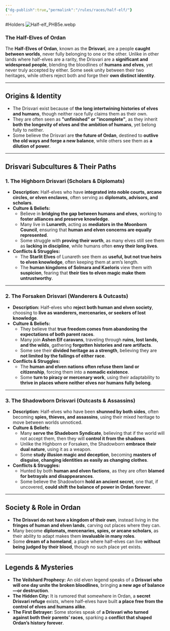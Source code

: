 ```yaml
---
{"dg-publish":true,"permalink":"/rules/races/half-elf/"}
---
```


#Holders
![Half-elf_PHB5e.webp](/img/user/Images/Half-elf_PHB5e.webp)
### **The Half-Elves of Ordan**

The **Half-Elves of Ordan**, known as the **Drisvari**, are a people **caught between worlds**, never fully belonging to one or the other. Unlike in other lands where half-elves are a rarity, the Drisvari are a **significant and widespread people**, blending the bloodlines of **humans and elves**, yet never truly accepted by either. Some seek unity between their two heritages, while others reject both and forge their **own distinct identity**.

---

## **Origins & Identity**

- The Drisvari exist because of **the long intertwining histories of elves and humans**, though neither race fully claims them as their own.
- They are often seen as **"unfinished" or "incomplete"**, as they inherit **both the longevity of elves and the ambition of humans**, yet belong fully to neither.
- Some believe the Drisvari are **the future of Ordan**, destined to **outlive the old ways and forge a new balance**, while others see them as **a dilution of power**.

---

## **Drisvari Subcultures & Their Paths**

### **1. The Highborn Drisvari (Scholars & Diplomats)**

- **Description:** Half-elves who have **integrated into noble courts, arcane circles, or elven enclaves**, often serving as **diplomats, advisors, and scholars**.
- **Culture & Beliefs:**
    - Believe in **bridging the gap between humans and elves**, working to **foster alliances and preserve knowledge**.
    - Many live in **Lunareth**, acting as **mediators in the Moonborn Council**, ensuring that **human and elven concerns are equally represented**.
    - Some struggle with **proving their worth**, as many elves still see them as **lacking in discipline**, while humans often **envy their long lives**.
- **Conflicts & Struggles:**
    - The **Starlit Elves** of Lunareth see them as **useful, but not true heirs to elven knowledge**, often keeping them at arm’s length.
    - The **human kingdoms of Solmara and Kaeloris** view them with **suspicion**, fearing that **their ties to elven magic make them untrustworthy**.

---

### **2. The Forsaken Drisvari (Wanderers & Outcasts)**

- **Description:** Half-elves who **reject both human and elven society**, choosing to **live as wanderers, mercenaries, or seekers of lost knowledge**.
- **Culture & Beliefs:**
    - They believe that **true freedom comes from abandoning the expectations of both parent races**.
    - Many join **Ashen Elf caravans**, traveling through **ruins, lost lands, and the wilds**, gathering **forgotten histories and rare artifacts**.
    - Some see their **divided heritage as a strength**, believing they are **not limited by the failings of either race**.
- **Conflicts & Struggles:**
    - The **human and elven nations often refuse them land or citizenship**, forcing them into a **nomadic existence**.
    - Some **turn to piracy or mercenary work**, using their adaptability to **thrive in places where neither elves nor humans fully belong**.

---

### **3. The Shadowborn Drisvari (Outcasts & Assassins)**

- **Description:** Half-elves who have been **shunned by both sides**, often becoming **spies, thieves, and assassins**, using their mixed heritage to move between worlds unnoticed.
- **Culture & Beliefs:**
    - Many **serve the Shadeborn Syndicate**, believing that if the world will not accept them, then they will **control it from the shadows**.
    - Unlike the Highborn or Forsaken, the Shadowborn **embrace their dual nature**, using it as a weapon.
    - Some **study illusion magic and deception**, becoming **masters of disguise, changing identities as easily as changing clothes**.
- **Conflicts & Struggles:**
    - Hunted by both **human and elven factions**, as they are often **blamed for betrayals and disappearances**.
    - Some believe the Shadowborn **hold an ancient secret**, one that, if uncovered, **could shift the balance of power in Ordan forever**.

---

## **Society & Role in Ordan**

- **The Drisvari do not have a kingdom of their own**, instead living in the **fringes of human and elven lands**, carving out places where they can.
- Many become **diplomats, mercenaries, spies, or arcane scholars**, as their ability to adapt makes them **invaluable in many roles**.
- Some **dream of a homeland**, a place where half-elves can live **without being judged by their blood**, though no such place yet exists.

---

## **Legends & Mysteries**

- **The Veilshard Prophecy:** An old elven legend speaks of a **Drisvari who will one day unite the broken bloodlines**, bringing **a new age of balance—or destruction**.
- **The Hidden City:** It is rumored that somewhere in Ordan, a **secret Drisvari refuge** exists, where half-elves have built **a place free from the control of elves and humans alike**.
- **The First Betrayer:** Some stories speak of **a Drisvari who turned against both their parents’ races**, sparking a **conflict that shaped Ordan’s history forever**.
